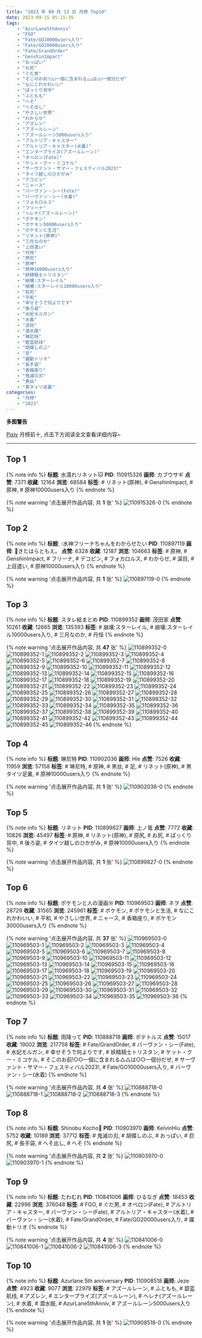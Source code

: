 ```yaml
---
title: "2023 年 09 月 13 日 月榜 Top10"
date: 2023-09-15 05:15:35
tags:
    - "AzurLane5thAnniv"
    - "FGO"
    - "Fate/GO10000users入り"
    - "Fate/GO20000users入り"
    - "Fate/GrandOrder"
    - "GenshinImpact"
    - "おっぱい"
    - "お尻"
    - "ぐだ男"
    - "そこのお前!○○一個に含まれる△△は○○一個分だぜ"
    - "なにこれかわいい"
    - "ぱっくり背中"
    - "ふともも"
    - "へそ"
    - "へそ出し"
    - "やさしい世界"
    - "わからせ"
    - "アズレン"
    - "アズールレーン"
    - "アズールレーン5000users入り"
    - "アルトリア・キャスター"
    - "アルトリア・キャスター(水着)"
    - "エンタープライズ(アズールレーン)"
    - "オベロン(Fate)"
    - "ケット・クー・ミコケル"
    - "サーヴァント・サマー・フェスティバル2023!"
    - "タイツ越しのひかがみ"
    - "デコピン"
    - "ニャース"
    - "バーヴァン・シー(Fate)"
    - "バーヴァン・シー(水着)"
    - "フォカロルス"
    - "フリーナ"
    - "ヘレナ(アズールレーン)"
    - "ポケモン"
    - "ポケモン30000users入り"
    - "ポケモンと生活"
    - "リネット(原神)"
    - "三月なのか"
    - "上目遣い"
    - "丹恒"
    - "原尻"
    - "原神"
    - "原神10000users入り"
    - "妖精騎士トリスタン"
    - "崩壊:スターレイル"
    - "崩壊:スターレイル10000users入り"
    - "巨尻"
    - "平和"
    - "幸せそうで何よりです"
    - "後ろ姿"
    - "水妃モルガン"
    - "水着"
    - "涙目"
    - "潜水服"
    - "琳尼特"
    - "碧蓝航线"
    - "胡蝶しのぶ"
    - "足"
    - "躍動トリオ"
    - "長手袋"
    - "香箱座り"
    - "鬼滅の刃"
    - "黑丝"
    - "黒タイツ足裏"
categories:
    - "月榜"
    - "2023"
---
```


<i class="fa fa-triangle-exclamation"></i>**多图警告**<i class="fa fa-triangle-exclamation"></i>

[Pixiv](https://www.pixiv.net/) 月榜前十, 点击下方阅读全文查看详细内容~

<!-- more -->

---

## Top 1

{% note info %}
**标题**: 水濡れリネット🐱
**PID**: 110915326 **画师**: カブウサギ
**点赞**: 7371 **收藏**: 12164 **浏览**: 68584
**标签**: # リネット(原神), # GenshinImpact, # 原神, # 原神10000users入り
{% endnote %}

{% note warning '点击展开作品内容, 共 **1** 张' %}
![110915326-0](https://i.pixiv.re/img-original/img/2023/08/17/18/30/58/110915326_p0.jpg)
{% endnote %}

## Top 2

{% note info %}
**标题**: 💧水神フリーナちゃんをわからせたい
**PID**: 110897119 **画师**: 🍓きたはらともえ。
**点赞**: 6328 **收藏**: 12187 **浏览**: 104663
**标签**: # 原神, # GenshinImpact, # フリーナ, # デコピン, # フォカロルス, # わからせ, # 涙目, # 上目遣い, # 原神10000users入り
{% endnote %}

{% note warning '点击展开作品内容, 共 **1** 张' %}
![110897119-0](https://i.pixiv.re/img-original/img/2023/08/17/00/01/10/110897119_p0.jpg)
{% endnote %}

## Top 3

{% note info %}
**标题**: スタレ絵まとめ
**PID**: 110899352 **画师**: 茂田家
**点赞**: 10261 **收藏**: 12665 **浏览**: 135393
**标签**: # 崩壊:スターレイル, # 崩壊:スターレイル10000users入り, # 三月なのか, # 丹恒
{% endnote %}

{% note warning '点击展开作品内容, 共 **47** 张' %}
![110899352-0](https://i.pixiv.re/img-original/img/2023/08/17/01/08/27/110899352_p0.png)
![110899352-1](https://i.pixiv.re/img-original/img/2023/08/17/01/08/27/110899352_p1.png)
![110899352-2](https://i.pixiv.re/img-original/img/2023/08/17/01/08/27/110899352_p2.png)
![110899352-3](https://i.pixiv.re/img-original/img/2023/08/17/01/08/27/110899352_p3.png)
![110899352-4](https://i.pixiv.re/img-original/img/2023/08/17/01/08/27/110899352_p4.png)
![110899352-5](https://i.pixiv.re/img-original/img/2023/08/17/01/08/27/110899352_p5.png)
![110899352-6](https://i.pixiv.re/img-original/img/2023/08/17/01/08/27/110899352_p6.png)
![110899352-7](https://i.pixiv.re/img-original/img/2023/08/17/01/08/27/110899352_p7.png)
![110899352-8](https://i.pixiv.re/img-original/img/2023/08/17/01/08/27/110899352_p8.png)
![110899352-9](https://i.pixiv.re/img-original/img/2023/08/17/01/08/27/110899352_p9.png)
![110899352-10](https://i.pixiv.re/img-original/img/2023/08/17/01/08/27/110899352_p10.png)
![110899352-11](https://i.pixiv.re/img-original/img/2023/08/17/01/08/27/110899352_p11.png)
![110899352-12](https://i.pixiv.re/img-original/img/2023/08/17/01/08/27/110899352_p12.png)
![110899352-13](https://i.pixiv.re/img-original/img/2023/08/17/01/08/27/110899352_p13.png)
![110899352-14](https://i.pixiv.re/img-original/img/2023/08/17/01/08/27/110899352_p14.png)
![110899352-15](https://i.pixiv.re/img-original/img/2023/08/17/01/08/27/110899352_p15.png)
![110899352-16](https://i.pixiv.re/img-original/img/2023/08/17/01/08/27/110899352_p16.png)
![110899352-17](https://i.pixiv.re/img-original/img/2023/08/17/01/08/27/110899352_p17.png)
![110899352-18](https://i.pixiv.re/img-original/img/2023/08/17/01/08/27/110899352_p18.png)
![110899352-19](https://i.pixiv.re/img-original/img/2023/08/17/01/08/27/110899352_p19.png)
![110899352-20](https://i.pixiv.re/img-original/img/2023/08/17/01/08/27/110899352_p20.png)
![110899352-21](https://i.pixiv.re/img-original/img/2023/08/17/01/08/27/110899352_p21.png)
![110899352-22](https://i.pixiv.re/img-original/img/2023/08/17/01/08/27/110899352_p22.png)
![110899352-23](https://i.pixiv.re/img-original/img/2023/08/17/01/08/27/110899352_p23.png)
![110899352-24](https://i.pixiv.re/img-original/img/2023/08/17/01/08/27/110899352_p24.png)
![110899352-25](https://i.pixiv.re/img-original/img/2023/08/17/01/08/27/110899352_p25.png)
![110899352-26](https://i.pixiv.re/img-original/img/2023/08/17/01/08/27/110899352_p26.png)
![110899352-27](https://i.pixiv.re/img-original/img/2023/08/17/01/08/27/110899352_p27.png)
![110899352-28](https://i.pixiv.re/img-original/img/2023/08/17/01/08/27/110899352_p28.png)
![110899352-29](https://i.pixiv.re/img-original/img/2023/08/17/01/08/27/110899352_p29.png)
![110899352-30](https://i.pixiv.re/img-original/img/2023/08/17/01/08/27/110899352_p30.png)
![110899352-31](https://i.pixiv.re/img-original/img/2023/08/17/01/08/27/110899352_p31.png)
![110899352-32](https://i.pixiv.re/img-original/img/2023/08/17/01/08/27/110899352_p32.png)
![110899352-33](https://i.pixiv.re/img-original/img/2023/08/17/01/08/27/110899352_p33.png)
![110899352-34](https://i.pixiv.re/img-original/img/2023/08/17/01/08/27/110899352_p34.png)
![110899352-35](https://i.pixiv.re/img-original/img/2023/08/17/01/08/27/110899352_p35.png)
![110899352-36](https://i.pixiv.re/img-original/img/2023/08/17/01/08/27/110899352_p36.png)
![110899352-37](https://i.pixiv.re/img-original/img/2023/08/17/01/08/27/110899352_p37.png)
![110899352-38](https://i.pixiv.re/img-original/img/2023/08/17/01/08/27/110899352_p38.png)
![110899352-39](https://i.pixiv.re/img-original/img/2023/08/17/01/08/27/110899352_p39.png)
![110899352-40](https://i.pixiv.re/img-original/img/2023/08/17/01/08/27/110899352_p40.png)
![110899352-41](https://i.pixiv.re/img-original/img/2023/08/17/01/08/27/110899352_p41.png)
![110899352-42](https://i.pixiv.re/img-original/img/2023/08/17/01/08/27/110899352_p42.png)
![110899352-43](https://i.pixiv.re/img-original/img/2023/08/17/01/08/27/110899352_p43.png)
![110899352-44](https://i.pixiv.re/img-original/img/2023/08/17/01/08/27/110899352_p44.png)
![110899352-45](https://i.pixiv.re/img-original/img/2023/08/17/01/08/27/110899352_p45.png)
![110899352-46](https://i.pixiv.re/img-original/img/2023/08/17/01/08/27/110899352_p46.png)
{% endnote %}

## Top 4

{% note info %}
**标题**: 琳尼特
**PID**: 110902036 **画师**: Hle
**点赞**: 7526 **收藏**: 11959 **浏览**: 57158
**标签**: # 琳尼特, # 原神, # 黑丝, # 足, # リネット(原神), # 黒タイツ足裏, # 原神10000users入り
{% endnote %}

{% note warning '点击展开作品内容, 共 **1** 张' %}
![110902036-0](https://i.pixiv.re/img-original/img/2023/08/17/03/47/57/110902036_p0.jpg)
{% endnote %}

## Top 5

{% note info %}
**标题**: リネット
**PID**: 110899827 **画师**: 上ノ竜
**点赞**: 7772 **收藏**: 10826 **浏览**: 45497
**标签**: # 原神, # リネット(原神), # 原尻, # お尻, # ぱっくり背中, # 後ろ姿, # タイツ越しのひかがみ, # 原神10000users入り
{% endnote %}

{% note warning '点击展开作品内容, 共 **1** 张' %}
![110899827-0](https://i.pixiv.re/img-original/img/2023/08/17/01/28/13/110899827_p0.jpg)
{% endnote %}

## Top 6

{% note info %}
**标题**: ポケモンと人の漫画⑩
**PID**: 110969503 **画师**: ネヲ
**点赞**: 28729 **收藏**: 31565 **浏览**: 245961
**标签**: # ポケモン, # ポケモンと生活, # なにこれかわいい, # 平和, # やさしい世界, # ニャース, # 香箱座り, # ポケモン30000users入り
{% endnote %}

{% note warning '点击展开作品内容, 共 **37** 张' %}
![110969503-0](https://i.pixiv.re/img-original/img/2023/08/19/14/11/18/110969503_p0.png)
![110969503-1](https://i.pixiv.re/img-original/img/2023/08/19/14/11/18/110969503_p1.png)
![110969503-2](https://i.pixiv.re/img-original/img/2023/08/19/14/11/18/110969503_p2.png)
![110969503-3](https://i.pixiv.re/img-original/img/2023/08/19/14/11/18/110969503_p3.png)
![110969503-4](https://i.pixiv.re/img-original/img/2023/08/19/14/11/18/110969503_p4.png)
![110969503-5](https://i.pixiv.re/img-original/img/2023/08/19/14/11/18/110969503_p5.png)
![110969503-6](https://i.pixiv.re/img-original/img/2023/08/19/14/11/18/110969503_p6.png)
![110969503-7](https://i.pixiv.re/img-original/img/2023/08/19/14/11/18/110969503_p7.png)
![110969503-8](https://i.pixiv.re/img-original/img/2023/08/19/14/11/18/110969503_p8.png)
![110969503-9](https://i.pixiv.re/img-original/img/2023/08/19/14/11/18/110969503_p9.png)
![110969503-10](https://i.pixiv.re/img-original/img/2023/08/19/14/11/18/110969503_p10.png)
![110969503-11](https://i.pixiv.re/img-original/img/2023/08/19/14/11/18/110969503_p11.png)
![110969503-12](https://i.pixiv.re/img-original/img/2023/08/19/14/11/18/110969503_p12.png)
![110969503-13](https://i.pixiv.re/img-original/img/2023/08/19/14/11/18/110969503_p13.png)
![110969503-14](https://i.pixiv.re/img-original/img/2023/08/19/14/11/18/110969503_p14.png)
![110969503-15](https://i.pixiv.re/img-original/img/2023/08/19/14/11/18/110969503_p15.png)
![110969503-16](https://i.pixiv.re/img-original/img/2023/08/19/14/11/18/110969503_p16.png)
![110969503-17](https://i.pixiv.re/img-original/img/2023/08/19/14/11/18/110969503_p17.png)
![110969503-18](https://i.pixiv.re/img-original/img/2023/08/19/14/11/18/110969503_p18.png)
![110969503-19](https://i.pixiv.re/img-original/img/2023/08/19/14/11/18/110969503_p19.png)
![110969503-20](https://i.pixiv.re/img-original/img/2023/08/19/14/11/18/110969503_p20.png)
![110969503-21](https://i.pixiv.re/img-original/img/2023/08/19/14/11/18/110969503_p21.png)
![110969503-22](https://i.pixiv.re/img-original/img/2023/08/19/14/11/18/110969503_p22.png)
![110969503-23](https://i.pixiv.re/img-original/img/2023/08/19/14/11/18/110969503_p23.png)
![110969503-24](https://i.pixiv.re/img-original/img/2023/08/19/14/11/18/110969503_p24.png)
![110969503-25](https://i.pixiv.re/img-original/img/2023/08/19/14/11/18/110969503_p25.png)
![110969503-26](https://i.pixiv.re/img-original/img/2023/08/19/14/11/18/110969503_p26.png)
![110969503-27](https://i.pixiv.re/img-original/img/2023/08/19/14/11/18/110969503_p27.png)
![110969503-28](https://i.pixiv.re/img-original/img/2023/08/19/14/11/18/110969503_p28.png)
![110969503-29](https://i.pixiv.re/img-original/img/2023/08/19/14/11/18/110969503_p29.png)
![110969503-30](https://i.pixiv.re/img-original/img/2023/08/19/14/11/18/110969503_p30.png)
![110969503-31](https://i.pixiv.re/img-original/img/2023/08/19/14/11/18/110969503_p31.png)
![110969503-32](https://i.pixiv.re/img-original/img/2023/08/19/14/11/18/110969503_p32.png)
![110969503-33](https://i.pixiv.re/img-original/img/2023/08/19/14/11/18/110969503_p33.png)
![110969503-34](https://i.pixiv.re/img-original/img/2023/08/19/14/11/18/110969503_p34.png)
![110969503-35](https://i.pixiv.re/img-original/img/2023/08/19/14/11/18/110969503_p35.png)
![110969503-36](https://i.pixiv.re/img-original/img/2023/08/19/14/11/18/110969503_p36.png)
{% endnote %}

## Top 7

{% note info %}
**标题**: 雨降って
**PID**: 110888718 **画师**: ポテトルス
**点赞**: 15017 **收藏**: 19002 **浏览**: 217758
**标签**: # Fate/GrandOrder, # バーヴァン・シー(Fate), # 水妃モルガン, # 幸せそうで何よりです, # 妖精騎士トリスタン, # ケット・クー・ミコケル, # そこのお前!○○一個に含まれる△△は○○一個分だぜ, # サーヴァント・サマー・フェスティバル2023!, # Fate/GO10000users入り, # バーヴァン・シー(水着)
{% endnote %}

{% note warning '点击展开作品内容, 共 **4** 张' %}
![110888718-0](https://i.pixiv.re/img-original/img/2023/08/16/19/52/50/110888718_p0.jpg)
![110888718-1](https://i.pixiv.re/img-original/img/2023/08/16/19/52/50/110888718_p1.jpg)
![110888718-2](https://i.pixiv.re/img-original/img/2023/08/16/19/52/50/110888718_p2.jpg)
![110888718-3](https://i.pixiv.re/img-original/img/2023/08/16/19/52/50/110888718_p3.jpg)
{% endnote %}

## Top 8

{% note info %}
**标题**: Shinobu Kocho💜
**PID**: 110903970 **画师**: KelvinHiu
**点赞**: 5752 **收藏**: 10189 **浏览**: 37712
**标签**: # 鬼滅の刃, # 胡蝶しのぶ, # おっぱい, # 巨尻, # 長手袋, # へそ出し, # へそ
{% endnote %}

{% note warning '点击展开作品内容, 共 **2** 张' %}
![110903970-0](https://i.pixiv.re/img-original/img/2023/08/17/06/52/04/110903970_p0.png)
![110903970-1](https://i.pixiv.re/img-original/img/2023/08/17/06/52/04/110903970_p1.png)
{% endnote %}

## Top 9

{% note info %}
**标题**: たわむれ
**PID**: 110841006 **画师**: ひるなぎ
**点赞**: 18453 **收藏**: 22996 **浏览**: 376048
**标签**: # FGO, # ぐだ男, # オベロン(Fate), # アルトリア・キャスター, # バーヴァン・シー(Fate), # アルトリア・キャスター(水着), # バーヴァン・シー(水着), # Fate/GrandOrder, # Fate/GO20000users入り, # 躍動トリオ
{% endnote %}

{% note warning '点击展开作品内容, 共 **4** 张' %}
![110841006-0](https://i.pixiv.re/img-original/img/2023/08/15/06/00/07/110841006_p0.jpg)
![110841006-1](https://i.pixiv.re/img-original/img/2023/08/15/06/00/07/110841006_p1.jpg)
![110841006-2](https://i.pixiv.re/img-original/img/2023/08/15/06/00/07/110841006_p2.jpg)
![110841006-3](https://i.pixiv.re/img-original/img/2023/08/15/06/00/07/110841006_p3.jpg)
{% endnote %}

## Top 10

{% note info %}
**标题**: Azurlane 5th anniversary
**PID**: 110908518 **画师**: Jeze
**点赞**: 4923 **收藏**: 9077 **浏览**: 22979
**标签**: # アズールレーン, # ふともも, # 碧蓝航线, # アズレン, # エンタープライズ(アズールレーン), # ヘレナ(アズールレーン), # 水着, # 潜水服, # AzurLane5thAnniv, # アズールレーン5000users入り
{% endnote %}

{% note warning '点击展开作品内容, 共 **1** 张' %}
![110908518-0](https://i.pixiv.re/img-original/img/2023/08/17/12/19/51/110908518_p0.png)
{% endnote %}
